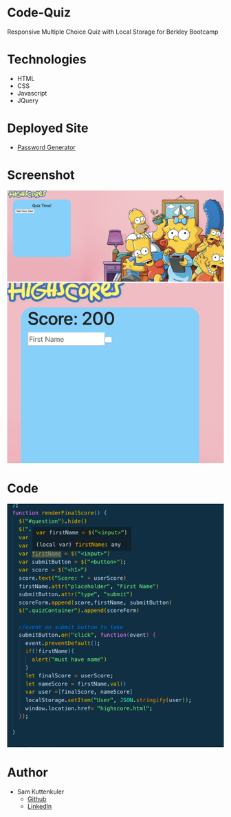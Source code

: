 # Code-Quiz
Responsive Multiple Choice Quiz with Local Storage for Berkley Bootcamp

# Technologies
* HTML
* CSS
* Javascript
* JQuery

# Deployed Site
* [Password Generator](https://skuttenkuler.github.io/Code-Quiz/)

# Screenshot
![Alt text](./assets/img/screen.png?raw=true "Optional Title")
![Alt text](./assets/img/screen1.png?raw=true "Optional Title")
# Code
![Alt text](./assets/img/screen3.png?raw=true "Optional Title")
# Author
- Sam Kuttenkuler
    - [Github](https://www.github.com/skuttenkuler)
    - [LinkedIn](https://www.linkedin.com/in/skdev91)